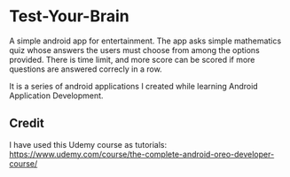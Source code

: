 # Test-Your-Brain

A simple android app for entertainment. The app asks simple mathematics quiz whose answers the users must choose from among the options provided. There is time limit, and more score can be scored if more questions are answered correcly in a row. 

It is a series of android applications I created while learning Android Application Development.

 ## Credit
 I have used this Udemy course as tutorials: https://www.udemy.com/course/the-complete-android-oreo-developer-course/
